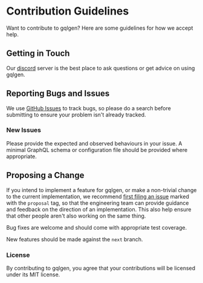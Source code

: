# Contribution Guidelines

Want to contribute to gqlgen? Here are some guidelines for how we accept help.

## Getting in Touch

Our [discord](https://discord.gg/DYEq3EMs4U) server is the best place to ask questions or get advice on using gqlgen.

## Reporting Bugs and Issues

 We use [GitHub Issues](https://github.com/siongleng89/gqlgen/issues) to track bugs, so please do a search before submitting to ensure your problem isn't already tracked.

### New Issues

Please provide the expected and observed behaviours in your issue. A minimal GraphQL schema or configuration file should be provided where appropriate.

## Proposing a Change

If you intend to implement a feature for gqlgen, or make a non-trivial change to the current implementation, we recommend [first filing an issue](https://github.com/siongleng89/gqlgen/issues/new) marked with the `proposal` tag, so that the engineering team can provide guidance and feedback on the direction of an implementation.  This also help ensure that other people aren't also working on the same thing.

Bug fixes are welcome and should come with appropriate test coverage.

New features should be made against the `next` branch.

### License

By contributing to gqlgen, you agree that your contributions will be licensed under its MIT license.
